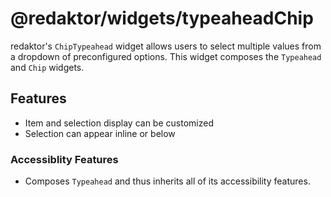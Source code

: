 # @redaktor/widgets/typeaheadChip

redaktor's `ChipTypeahead` widget allows users to select multiple values from a dropdown of preconfigured options. This widget composes the `Typeahead` and `Chip` widgets.

## Features

- Item and selection display can be customized
- Selection can appear inline or below


### Accessiblity Features

- Composes `Typeahead` and thus inherits all of its accessibility features.
